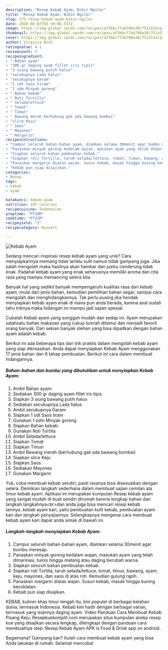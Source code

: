 ```yaml
---
description: "Resep Kebab Ayam, Bikin Ngiler"
title: "Resep Kebab Ayam, Bikin Ngiler"
slug: 575-resep-kebab-ayam-bikin-ngiler
date: 2020-08-07T03:39:06.537Z
image: https://img-global.cpcdn.com/recipes/af3bbcf7ab700a30/751x532cq70/kebab-ayam-foto-resep-utama.jpg
thumbnail: https://img-global.cpcdn.com/recipes/af3bbcf7ab700a30/751x532cq70/kebab-ayam-foto-resep-utama.jpg
cover: https://img-global.cpcdn.com/recipes/af3bbcf7ab700a30/751x532cq70/kebab-ayam-foto-resep-utama.jpg
author: Virginia Bush
ratingvalue: 4.1
reviewcount: 3
recipeingredient:
- " Bahan ayam"
- "300 gr daging ayam fillet iris tipis"
- "3 siung bawang putih halus"
- "secukupnya Lada halus"
- "secukupnya Garam"
- "1 sdt Saos tiram"
- "1 sdm Minyak goreng"
- " Bahan kebab"
- " Roti Tortilla"
- " Seladalettuce"
- " Tomat"
- " Timun"
- " Bawang merah berhubung gak ada bawang bombai"
- "slice Keju"
- " Saos"
- " Mayones"
- " Margarin"
recipeinstructions:
- "Campur seluruh bahan-bahan ayam, diamkan selama 30menit agar bumbu meresap."
- "Panaskan minyak goreng kedalam wajan, masukan ayam yang telah dimarinasi, tumis hingga matang atau daging berubah warna."
- "Siapkan seluruh bahan pembuatan kebab."
- "Siapkan roti Tortilla, taruh selada/lettuce, tomat, timun, bawang, ayam, keju, mayones, dan saos di atas roti. Kemudian gulung rapih."
- "Panaskan margarin diatas wajan. Susun kebab, masak hingga kuning kecoklatan."
- "Kebab pun siap disajikan."
categories:
- Resep
tags:
- kebab
- ayam

katakunci: kebab ayam 
nutrition: 197 calories
recipecuisine: Indonesian
preptime: "PT20M"
cooktime: "PT32M"
recipeyield: "3"
recipecategory: Dessert

---
```



![Kebab Ayam](https://img-global.cpcdn.com/recipes/af3bbcf7ab700a30/751x532cq70/kebab-ayam-foto-resep-utama.jpg)

Sedang mencari inspirasi resep kebab ayam yang unik? Cara menyiapkannya memang tidak terlalu sulit namun tidak gampang juga. Jika salah mengolah maka hasilnya akan hambar dan justru cenderung tidak enak. Padahal kebab ayam yang enak seharusnya memiliki aroma dan cita rasa yang mampu memancing selera kita.

Banyak hal yang sedikit banyak mempengaruhi kualitas rasa dari kebab ayam, mulai dari jenis bahan, kemudian pemilihan bahan segar, sampai cara mengolah dan menghidangkannya. Tak perlu pusing jika hendak menyiapkan kebab ayam enak di mana pun anda berada, karena asal sudah tahu triknya maka hidangan ini mampu jadi sajian spesial.

Cubalah Kebab ayam yang sungguh mudah dan sedap ini. Ayam merupakan salahsatu bahan makanan yang cukup lumrah ditemui dan menjadi favorit orang banyak. Dari sekian banyak olehan yang bisa dipadkan dengan bahan ayam adalah kebab.


Berikut ini ada beberapa tips dan trik praktis dalam mengolah kebab ayam yang siap dikreasikan. Anda dapat menyiapkan Kebab Ayam menggunakan 17 jenis bahan dan 6 tahap pembuatan. Berikut ini cara dalam membuat hidangannya.

<!--inarticleads1-->

##### Bahan-bahan dan bumbu yang dibutuhkan untuk menyiapkan Kebab Ayam:

1. Ambil  Bahan ayam:
1. Sediakan 300 gr daging ayam fillet iris tipis
1. Siapkan 3 siung bawang putih halus
1. Sediakan secukupnya Lada halus
1. Ambil secukupnya Garam
1. Siapkan 1 sdt Saos tiram
1. Gunakan 1 sdm Minyak goreng
1. Siapkan  Bahan kebab:
1. Gunakan  Roti Tortilla
1. Ambil  Selada/lettuce
1. Siapkan  Tomat
1. Siapkan  Timun
1. Ambil  Bawang merah (berhubung gak ada bawang bombai)
1. Siapkan slice Keju
1. Siapkan  Saos
1. Sediakan  Mayones
1. Gunakan  Margarin


Yuk, coba membuat kebab sendiri, pasti rasanya bisa disesuaikan dengan selera. Demikian langkah sederhana dalam membuat sajian cemilan ala timur kebab ayam. Aplikasi ini merupakan kumpulan Resep kebab ayam yang sangat mudah di buat sendiri dirumah karena lengkap bahan dan langkah langkahnya&lt;br&gt;dan anda juga bisa mencari resep kebab lainnya..kebab ayam kari, yaitu pembuatan kulit kebab, pembuatan ayam kari dan langkah penyajiannya. Selengkapnya mengenai cara membuat kebab ayam kari dapat anda simak di bawah ini. 

<!--inarticleads2-->

##### Langkah-langkah menyiapkan Kebab Ayam:

1. Campur seluruh bahan-bahan ayam, diamkan selama 30menit agar bumbu meresap.
1. Panaskan minyak goreng kedalam wajan, masukan ayam yang telah dimarinasi, tumis hingga matang atau daging berubah warna.
1. Siapkan seluruh bahan pembuatan kebab.
1. Siapkan roti Tortilla, taruh selada/lettuce, tomat, timun, bawang, ayam, keju, mayones, dan saos di atas roti. Kemudian gulung rapih.
1. Panaskan margarin diatas wajan. Susun kebab, masak hingga kuning kecoklatan.
1. Kebab pun siap disajikan.


KEBAB, kuliner khas timur tengah itu, kini populer di berbagai belahan dunia, termasuk Indonesia. Kebab kini hadir dengan berbagai varian, termasuk yang isiannya daging ayam. Video Panduan Cara Membuat Kebab Pisang Keju. Resepkuekomplit.com merupakan situs kumpulan aneka resep kue yang disajikan secara lengkap, dilengkapi dengan panduan cara membuatnya step. Resep Kebab Ayam APK is Food &amp; Drink app on android. 

Bagaimana? Gampang kan? Itulah cara membuat kebab ayam yang bisa Anda lakukan di rumah. Selamat mencoba!
